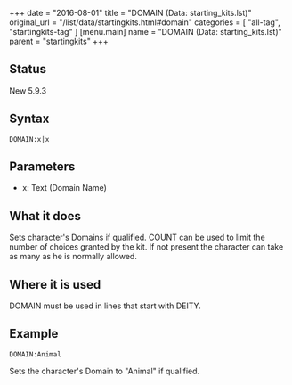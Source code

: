 +++
date = "2016-08-01"
title = "DOMAIN (Data: starting_kits.lst)"
original_url = "/list/data/startingkits.html#domain"
categories = [ "all-tag", "startingkits-tag" ]
[menu.main]
    name = "DOMAIN (Data: starting_kits.lst)"
    parent = "startingkits"
+++

## Status

New 5.9.3

## Syntax

`DOMAIN:x|x`

## Parameters

-   x: Text (Domain Name)



What it does
------------

Sets character's Domains if qualified. COUNT can be used to limit the
number of choices granted by the kit. If not present the character can
take as many as he is normally allowed.

Where it is used
----------------

DOMAIN must be used in lines that start with DEITY.

Example
-------

`DOMAIN:Animal`

Sets the character's Domain to "Animal" if qualified.

